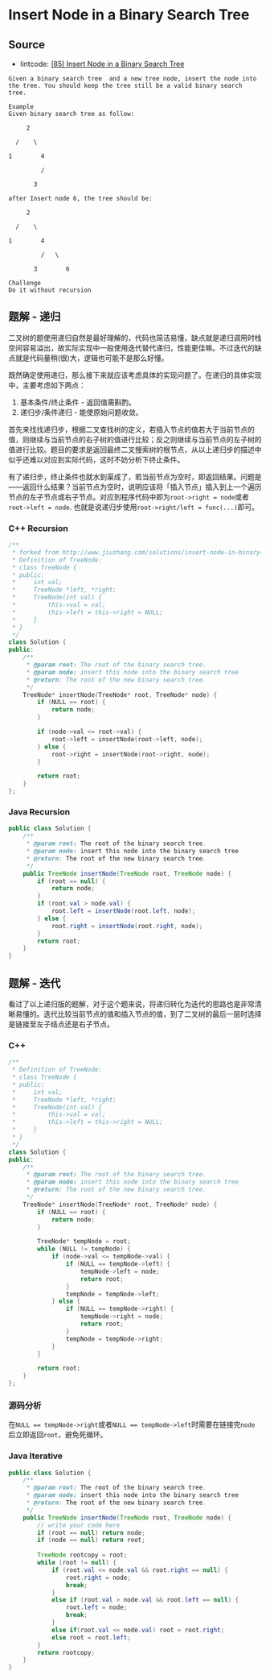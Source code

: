 # Insert Node in a Binary Search Tree

## Source

- lintcode: [(85) Insert Node in a Binary Search Tree](http://www.lintcode.com/en/problem/insert-node-in-a-binary-search-tree/)

```
Given a binary search tree  and a new tree node, insert the node into the tree. You should keep the tree still be a valid binary search tree.

Example
Given binary search tree as follow:

     2

  /    \

1        4

         /

       3

after Insert node 6, the tree should be:

     2

  /    \

1        4

         /   \

       3        6

Challenge
Do it without recursion
```

## 题解 - 递归

二叉树的题使用递归自然是最好理解的，代码也简洁易懂，缺点就是递归调用时栈空间容易溢出，故实际实现中一般使用迭代替代递归，性能更佳嘛。不过迭代的缺点就是代码量稍(很)大，逻辑也可能不是那么好懂。

既然确定使用递归，那么接下来就应该考虑具体的实现问题了。在递归的具体实现中，主要考虑如下两点：
1. 基本条件/终止条件 - 返回值需斟酌。
2. 递归步/条件递归 - 能使原始问题收敛。

首先来找找递归步，根据二叉查找树的定义，若插入节点的值若大于当前节点的值，则继续与当前节点的右子树的值进行比较；反之则继续与当前节点的左子树的值进行比较。题目的要求是返回最终二叉搜索树的根节点，从以上递归步的描述中似乎还难以对应到实际代码，这时不妨分析下终止条件。

有了递归步，终止条件也就水到渠成了，若当前节点为空时，即返回结果。问题是——返回什么结果？当前节点为空时，说明应该将「插入节点」插入到上一个遍历节点的左子节点或右子节点。对应到程序代码中即为`root->right = node`或者`root->left = node`. 也就是说递归步使用`root->right/left = func(...)`即可。

### C++ Recursion

```c++
/**
 * forked from http://www.jiuzhang.com/solutions/insert-node-in-binary-search-tree/
 * Definition of TreeNode:
 * class TreeNode {
 * public:
 *     int val;
 *     TreeNode *left, *right;
 *     TreeNode(int val) {
 *         this->val = val;
 *         this->left = this->right = NULL;
 *     }
 * }
 */
class Solution {
public:
    /**
     * @param root: The root of the binary search tree.
     * @param node: insert this node into the binary search tree
     * @return: The root of the new binary search tree.
     */
    TreeNode* insertNode(TreeNode* root, TreeNode* node) {
        if (NULL == root) {
            return node;
        }

        if (node->val <= root->val) {
            root->left = insertNode(root->left, node);
        } else {
            root->right = insertNode(root->right, node);
        }

        return root;
    }
};
```

### Java Recursion
```java
public class Solution {
    /**
     * @param root: The root of the binary search tree.
     * @param node: insert this node into the binary search tree
     * @return: The root of the new binary search tree.
     */
    public TreeNode insertNode(TreeNode root, TreeNode node) {
        if (root == null) {
            return node;
        }
        if (root.val > node.val) {
            root.left = insertNode(root.left, node);
        } else {
            root.right = insertNode(root.right, node);
        }
        return root;
    }
}
```

## 题解 - 迭代

看过了以上递归版的题解，对于这个题来说，将递归转化为迭代的思路也是非常清晰易懂的。迭代比较当前节点的值和插入节点的值，到了二叉树的最后一层时选择是链接至左子结点还是右子节点。

### C++

```c++
/**
 * Definition of TreeNode:
 * class TreeNode {
 * public:
 *     int val;
 *     TreeNode *left, *right;
 *     TreeNode(int val) {
 *         this->val = val;
 *         this->left = this->right = NULL;
 *     }
 * }
 */
class Solution {
public:
    /**
     * @param root: The root of the binary search tree.
     * @param node: insert this node into the binary search tree
     * @return: The root of the new binary search tree.
     */
    TreeNode* insertNode(TreeNode* root, TreeNode* node) {
        if (NULL == root) {
            return node;
        }

        TreeNode* tempNode = root;
        while (NULL != tempNode) {
            if (node->val <= tempNode->val) {
                if (NULL == tempNode->left) {
                    tempNode->left = node;
                    return root;
                }
                tempNode = tempNode->left;
            } else {
                if (NULL == tempNode->right) {
                    tempNode->right = node;
                    return root;
                }
                tempNode = tempNode->right;
            }
        }

        return root;
    }
};
```

### 源码分析

在`NULL == tempNode->right`或者`NULL == tempNode->left`时需要在链接完`node`后立即返回`root`，避免死循环。

### Java Iterative
```java
public class Solution {
    /**
     * @param root: The root of the binary search tree.
     * @param node: insert this node into the binary search tree
     * @return: The root of the new binary search tree.
     */
    public TreeNode insertNode(TreeNode root, TreeNode node) {
        // write your code here
        if (root == null) return node;
        if (node == null) return root;
        
        TreeNode rootcopy = root;
        while (root != null) {
            if (root.val <= node.val && root.right == null) {
                root.right = node;
                break;
            }
            else if (root.val > node.val && root.left == null) {
                root.left = node;
                break;
            }
            else if(root.val <= node.val) root = root.right;
            else root = root.left;
        }
        return rootcopy;
    }
}
```
